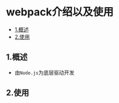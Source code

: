 # webpack介绍以及使用

<!-- vim-markdown-toc Marked -->

* [1.概述](#1.概述)
* [2.使用](#2.使用)

<!-- vim-markdown-toc -->

## 1.概述

- 由`Node.js`为底层驱动开发

## 2.使用


